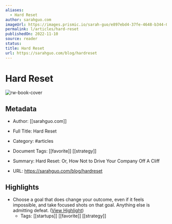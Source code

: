 ```yaml
---
aliases:
  - Hard Reset
author: sarahguo.com
imageUrl: https://images.prismic.io/sarah-guo/e897ebd4-37fe-4648-b344-0ac969bb6487_cliff.jpeg?auto=compress,format&rect=0,101,634,634&w=634&h=634
permalink: l/articles/hard-reset
publishedOn: 2022-11-10
source: reader
status: 
title: Hard Reset
url: https://sarahguo.com/blog/hardreset
---
```

# Hard Reset

![rw-book-cover](https://images.prismic.io/sarah-guo/e897ebd4-37fe-4648-b344-0ac969bb6487_cliff.jpeg?auto=compress,format&rect=0,101,634,634&w=634&h=634)

## Metadata

- Author: [[sarahguo.com]]
- Full Title: Hard Reset
- Category: #articles
- Document Tags: [[favorite]] [[strategy]]
- Summary: Hard Reset: Or, How Not to Drive Your Company Off A Cliff

- URL: https://sarahguo.com/blog/hardreset

## Highlights

- Choose a goal that does change your outcome, even if it feels impossible, and take focused shots on that goal. Anything else is admitting defeat. ([View Highlight](https://read.readwise.io/read/01gnvfwma806dxmm1vrq6q6dcd))
    - Tags: [[startups]] [[favorite]] [[strategy]]

